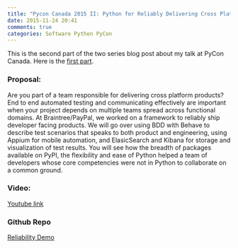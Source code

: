 ```yaml
---
title: "Pycon Canada 2015 II: Python for Reliably Delivering Cross Platform Products"
date: 2015-11-24 20:41
comments: true
categories: Software Python PyCon
---
```


This is the second part of the two series blog post about my talk at PyCon Canada. Here is the [first part](http://aviadas.com/blog/2015/11/21/pycon-canada-2015-speaking-at-my-first-conference/).

### Proposal:

Are you part of a team responsible for delivering cross platform products? End to end automated testing and communicating effectively are important when your project depends on multiple teams spread across functional domains. At Braintree/PayPal, we worked on a framework to reliably ship developer facing products. We will go over using BDD with Behave to describe test scenarios that speaks to both product and engineering, using Appium for mobile automation, and ElasicSearch and Kibana for storage and visualization of test results. You will see how the breadth of packages available on PyPI, the flexibility and ease of Python helped a team of developers whose core competencies were not in Python to collaborate on a common ground.

### Video:

[Youtube link](https://www.youtube.com/watch?v=YnCtm3ZDynY)

### Github Repo

[Reliability Demo](https://github.com/avidas/reliability-demo)
